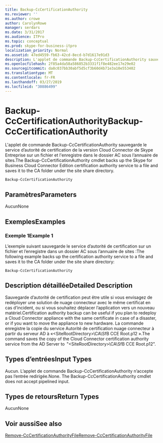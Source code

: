 ```yaml
---
title: Backup-CcCertificationAuthority
ms.reviewer: ''
ms.author: crowe
author: CarolynRowe
manager: serdars
ms.date: 3/31/2017
ms.audience: ITPro
ms.topic: conceptual
ms.prod: skype-for-business-itpro
localization_priority: Normal
ms.assetid: 47ed4559-fb63-42cd-8ecd-b7d1617e91d3
description: L'applet de commande Backup-CcCertificationAuthority sauvegarde le service d’autorité de certification de la version Cloud Connector de Skype Entreprise sur un fichier et l'enregistre dans le dossier AC sous l’annuaire de sites.
ms.openlocfilehash: 2f85a4da58a586852b3331f1f8e482ee17e29e02
ms.sourcegitcommit: da8c037bb30abf5d5cf3b60d4b71e3a10e553402
ms.translationtype: MT
ms.contentlocale: fr-FR
ms.lasthandoff: 03/27/2019
ms.locfileid: "30886499"
---
```

# <a name="backup-cccertificationauthority"></a><span data-ttu-id="2ecb7-103">Backup-CcCertificationAuthority</span><span class="sxs-lookup"><span data-stu-id="2ecb7-103">Backup-CcCertificationAuthority</span></span>
 
<span data-ttu-id="2ecb7-104">L'applet de commande Backup-CcCertificationAuthority sauvegarde le service d’autorité de certification de la version Cloud Connector de Skype Entreprise sur un fichier et l'enregistre dans le dossier AC sous l’annuaire de sites.</span><span class="sxs-lookup"><span data-stu-id="2ecb7-104">The Backup-CcCertificationAuthority cmdlet backs up the Skype for Business Cloud Connector Edition certification authority service to a file and saves it to the CA folder under the site share directory.</span></span>
  
```
Backup-CcCertificationAuthority 
```

## <a name="parameters"></a><span data-ttu-id="2ecb7-105">Paramètres</span><span class="sxs-lookup"><span data-stu-id="2ecb7-105">Parameters</span></span>

<span data-ttu-id="2ecb7-106">Aucun</span><span class="sxs-lookup"><span data-stu-id="2ecb7-106">None</span></span>
  
## <a name="examples"></a><span data-ttu-id="2ecb7-107">Exemples</span><span class="sxs-lookup"><span data-stu-id="2ecb7-107">Examples</span></span>
<span data-ttu-id="2ecb7-108"><a name="Examples"> </a></span><span class="sxs-lookup"><span data-stu-id="2ecb7-108"></span></span>

### <a name="example-1"></a><span data-ttu-id="2ecb7-109">Exemple 1</span><span class="sxs-lookup"><span data-stu-id="2ecb7-109">Example 1</span></span>

<span data-ttu-id="2ecb7-110">L’exemple suivant sauvegarde le service d’autorité de certification sur un fichier et l’enregistre dans un dossier AC sous l’annuaire de sites :</span><span class="sxs-lookup"><span data-stu-id="2ecb7-110">The following example backs up the certification authority service to a file and saves it to the CA folder under the site share directory:</span></span>
  
```
Backup-CcCertificationAuthority 
```

## <a name="detailed-description"></a><span data-ttu-id="2ecb7-111">Description détaillée</span><span class="sxs-lookup"><span data-stu-id="2ecb7-111">Detailed Description</span></span>
<span data-ttu-id="2ecb7-112"><a name="DetailedDescription"> </a></span><span class="sxs-lookup"><span data-stu-id="2ecb7-112"></span></span>

<span data-ttu-id="2ecb7-113">Sauvegarde d’autorité de certification peut être utile si vous envisagez de redéployer une solution de nuage connecteur avec le même certificat en cas d’incident, ou si vous souhaitez déplacer l’application vers un nouveau matériel.</span><span class="sxs-lookup"><span data-stu-id="2ecb7-113">Certification authority backup can be useful if you plan to redeploy a Cloud Connector appliance with the same certificate in case of a disaster, or if you want to move the appliance to new hardware.</span></span> <span data-ttu-id="2ecb7-114">La commande enregistre la copie du service Autorité de certification nuage connecteur à partir du serveur AD à «\<SiteRootDirectory\>\CA\SfB CCE Root.p12 ».</span><span class="sxs-lookup"><span data-stu-id="2ecb7-114">The command saves the copy of the Cloud Connector certification authority service from the AD Server to  "\<SiteRootDirectory\>\CA\SfB CCE Root.p12".</span></span>
  
## <a name="input-types"></a><span data-ttu-id="2ecb7-115">Types d’entrées</span><span class="sxs-lookup"><span data-stu-id="2ecb7-115">Input Types</span></span>
<span data-ttu-id="2ecb7-116"><a name="InputTypes"> </a></span><span class="sxs-lookup"><span data-stu-id="2ecb7-116"></span></span>

<span data-ttu-id="2ecb7-p102">Aucun. L’applet de commande Backup-CcCertificationAuthority n’accepte pas l’entrée redirigée.</span><span class="sxs-lookup"><span data-stu-id="2ecb7-p102">None. The Backup-CcCertificationAuthority cmdlet does not accept pipelined input.</span></span>
  
## <a name="return-types"></a><span data-ttu-id="2ecb7-119">Types de retours</span><span class="sxs-lookup"><span data-stu-id="2ecb7-119">Return Types</span></span>
<span data-ttu-id="2ecb7-120"><a name="ReturnTypes"> </a></span><span class="sxs-lookup"><span data-stu-id="2ecb7-120"></span></span>

<span data-ttu-id="2ecb7-121">Aucun</span><span class="sxs-lookup"><span data-stu-id="2ecb7-121">None</span></span>
  
## <a name="see-also"></a><span data-ttu-id="2ecb7-122">Voir aussi</span><span class="sxs-lookup"><span data-stu-id="2ecb7-122">See also</span></span>
<span data-ttu-id="2ecb7-123"><a name="ReturnTypes"> </a></span><span class="sxs-lookup"><span data-stu-id="2ecb7-123"></span></span>

[<span data-ttu-id="2ecb7-124">Remove-CcCertificationAuthorityFile</span><span class="sxs-lookup"><span data-stu-id="2ecb7-124">Remove-CcCertificationAuthorityFile</span></span>](remove-cccertificationauthorityfile.md)
  

